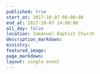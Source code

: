 ```yaml
---
published: true
start_at: 2017-10-07 08:00:00
end_at: 2017-10-07 14:00:00
all_day: false
location: Immanuel Baptist Church
description_markdown:
ministry:
featured_image:
page_markdown:
layout: single_event
---
```


